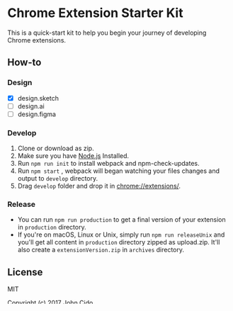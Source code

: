 # Chrome Extension Starter Kit

This is a quick-start kit to help you begin your journey of developing Chrome extensions.



## How-to

### Design

- [x] design.sketch
- [ ] design.ai
- [ ] design.figma

### Develop

1. Clone or download as zip.
2. Make sure you have [Node.js](https://nodejs.org) Installed.
3. Run `npm run init`  to install webpack and npm-check-updates.
4. Run `npm start` , webpack will began watching your files changes and output to `develop` directory.
5. Drag `develop` folder and drop it in [chrome://extensions/](chrome://extensions/).

### Release

- You can run `npm run production` to get a final version of your extension in `production` directory.
- If you're on macOS, Linux or Unix, simply run `npm run releaseUnix` and you'll get all content in `production` directory zipped as upload.zip. It'll also create a `extensionVersion.zip` in `archives` directory.



## License

MIT

Copyright (c) 2017 John Cido

Permission is hereby granted, free of charge, to any person obtaining a copy
of this software and associated documentation files (the "Software"), to deal
in the Software without restriction, including without limitation the rights
to use, copy, modify, merge, publish, distribute, sublicense, and/or sell
copies of the Software, and to permit persons to whom the Software is
furnished to do so, subject to the following conditions:

The above copyright notice and this permission notice shall be included in all
copies or substantial portions of the Software.

THE SOFTWARE IS PROVIDED "AS IS", WITHOUT WARRANTY OF ANY KIND, EXPRESS OR
IMPLIED, INCLUDING BUT NOT LIMITED TO THE WARRANTIES OF MERCHANTABILITY,
FITNESS FOR A PARTICULAR PURPOSE AND NONINFRINGEMENT. IN NO EVENT SHALL THE
AUTHORS OR COPYRIGHT HOLDERS BE LIABLE FOR ANY CLAIM, DAMAGES OR OTHER
LIABILITY, WHETHER IN AN ACTION OF CONTRACT, TORT OR OTHERWISE, ARISING FROM,
OUT OF OR IN CONNECTION WITH THE SOFTWARE OR THE USE OR OTHER DEALINGS IN THE
SOFTWARE.